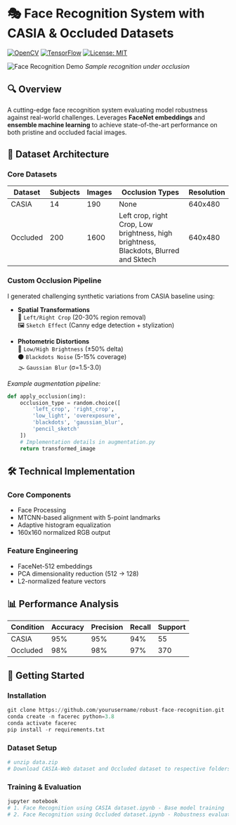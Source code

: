 # 🎭 Face Recognition System with CASIA & Occluded Datasets

[![OpenCV](https://img.shields.io/badge/OpenCV-5.0%2B-green)](https://opencv.org/)
[![TensorFlow](https://img.shields.io/badge/TensorFlow-2.18%2B-orange)](https://www.tensorflow.org/)
[![License: MIT](https://img.shields.io/badge/License-MIT-blue.svg)](https://opensource.org/licenses/MIT)

![Face Recognition Demo](demo.gif) *Sample recognition under occlusion*

## 🔍 Overview
A cutting-edge face recognition system evaluating model robustness against real-world challenges. Leverages **FaceNet embeddings** and **ensemble machine learning** to achieve state-of-the-art performance on both pristine and occluded facial images.

## 📂 Dataset Architecture
### **Core Datasets**
| Dataset      | Subjects | Images | Occlusion Types                                                                           | Resolution |
|--------------|----------|--------|-------------------------------------------------------------------------------------------|------------|
| CASIA        | 14       | 190    | None                                                                                      | 640x480    |
| Occluded     | 200      | 1600   | Left crop, right Crop,  Low brightness, high brightness, Blackdots, Blurred and Sktech    | 640x480    |

### **Custom Occlusion Pipeline**
I generated challenging synthetic variations from CASIA baseline using:
- **Spatial Transformations**  
  🌄 `Left/Right Crop` (20-30% region removal)  
  🖼️ `Sketch Effect` (Canny edge detection + stylization)
  
- **Photometric Distortions**  
  🔆 `Low/High Brightness` (±50% delta)  
  ⚫ `Blackdots Noise` (5-15% coverage)  
  🌫️ `Gaussian Blur` (σ=1.5-3.0)

*Example augmentation pipeline:*
```python
def apply_occlusion(img):
    occlusion_type = random.choice([
        'left_crop', 'right_crop', 
        'low_light', 'overexposure',
        'blackdots', 'gaussian_blur',
        'pencil_sketch'
    ])
    # Implementation details in augmentation.py
    return transformed_image
```


## 🛠 Technical Implementation

### Core Components
   - Face Processing
   - MTCNN-based alignment with 5-point landmarks
   - Adaptive histogram equalization
   - 160x160 normalized RGB output

### Feature Engineering
  - FaceNet-512 embeddings
  - PCA dimensionality reduction (512 → 128)
  - L2-normalized feature vectors

## 📊 Performance Analysis

| Condition    | Accuracy  | Precision | Recall      | Support    |
|--------------|---------- |--------   |-------------|------------|
| CASIA        |    95%    |    95%    |      94%    |    55      |
| Occluded     |    98%    |    98%    |      97%    |    370     |

## 🚀 Getting Started
### Installation
```python
git clone https://github.com/yourusername/robust-face-recognition.git
conda create -n facerec python=3.8
conda activate facerec
pip install -r requirements.txt

```
### Dataset Setup
```python
# unzip data.zip
# Download CASIA-Web dataset and Occluded dataset to respective folders
```
### Training & Evaluation
``` python
jupyter notebook
# 1. Face Recognition using CASIA dataset.ipynb - Base model training
# 2. Face Recognition using Occluded dataset.ipynb - Robustness evaluation
```

